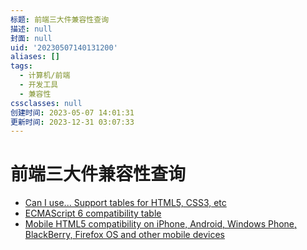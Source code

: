 ```yaml
---
标题: 前端三大件兼容性查询
描述: null
封面: null
uid: '20230507140131200'
aliases: []
tags:
  - 计算机/前端
  - 开发工具
  - 兼容性
cssclasses: null
创建时间: 2023-05-07 14:01:31
更新时间: 2023-12-31 03:07:33
---
```


# 前端三大件兼容性查询

- [Can I use... Support tables for HTML5, CSS3, etc](https://caniuse.com/)
- [ECMAScript 6 compatibility table](http://kangax.github.io/compat-table/es6/)
- [Mobile HTML5 compatibility on iPhone, Android, Windows Phone, BlackBerry, Firefox OS and other mobile devices](http://mobilehtml5.org/)
